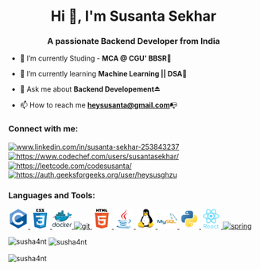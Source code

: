 <h1 align="center">Hi 👋, I'm Susanta Sekhar</h1>
<h3 align="center">A passionate Backend Developer from India</h3>

- 🌱 I’m currently Studing -  **MCA @ CGU' BBSR**🏫

- 💽 I’m currently learning **Machine Learning || DSA**🧰

- 💬 Ask me about **Backend Developement**⏏️

- 📫 How to reach me **heysusanta@gmail.com**📭

<h3 align="left">Connect with me:</h3>
<p align="left">
<a href="https://linkedin.com/in/www.linkedin.com/in/susanta-sekhar-253843237" target="blank"><img align="center" src="https://raw.githubusercontent.com/rahuldkjain/github-profile-readme-generator/master/src/images/icons/Social/linked-in-alt.svg" alt="www.linkedin.com/in/susanta-sekhar-253843237" height="30" width="40" /></a>
<a href="https://www.codechef.com/users/https://www.codechef.com/users/susantasekhar/" target="blank"><img align="center" src="https://cdn.jsdelivr.net/npm/simple-icons@3.1.0/icons/codechef.svg" alt="https://www.codechef.com/users/susantasekhar/" height="30" width="40" /></a>
<a href="https://www.leetcode.com/https://leetcode.com/codesusanta/" target="blank"><img align="center" src="https://raw.githubusercontent.com/rahuldkjain/github-profile-readme-generator/master/src/images/icons/Social/leet-code.svg" alt="https://leetcode.com/codesusanta/" height="30" width="40" /></a>
<a href="https://auth.geeksforgeeks.org/user/https://auth.geeksforgeeks.org/user/heysusghzu" target="blank"><img align="center" src="https://raw.githubusercontent.com/rahuldkjain/github-profile-readme-generator/master/src/images/icons/Social/geeks-for-geeks.svg" alt="https://auth.geeksforgeeks.org/user/heysusghzu" height="30" width="40" /></a>
</p>

<h3 align="left">Languages and Tools:</h3>
<p align="left"> <a href="https://www.cprogramming.com/" target="_blank" rel="noreferrer"> <img src="https://raw.githubusercontent.com/devicons/devicon/master/icons/c/c-original.svg" alt="c" width="40" height="40"/> </a> <a href="https://www.w3schools.com/css/" target="_blank" rel="noreferrer"> <img src="https://raw.githubusercontent.com/devicons/devicon/master/icons/css3/css3-original-wordmark.svg" alt="css3" width="40" height="40"/> </a> <a href="https://www.docker.com/" target="_blank" rel="noreferrer"> <img src="https://raw.githubusercontent.com/devicons/devicon/master/icons/docker/docker-original-wordmark.svg" alt="docker" width="40" height="40"/> </a> <a href="https://git-scm.com/" target="_blank" rel="noreferrer"> <img src="https://www.vectorlogo.zone/logos/git-scm/git-scm-icon.svg" alt="git" width="40" height="40"/> </a> <a href="https://www.w3.org/html/" target="_blank" rel="noreferrer"> <img src="https://raw.githubusercontent.com/devicons/devicon/master/icons/html5/html5-original-wordmark.svg" alt="html5" width="40" height="40"/> </a> <a href="https://www.java.com" target="_blank" rel="noreferrer"> <img src="https://raw.githubusercontent.com/devicons/devicon/master/icons/java/java-original.svg" alt="java" width="40" height="40"/> </a> <a href="https://www.linux.org/" target="_blank" rel="noreferrer"> <img src="https://raw.githubusercontent.com/devicons/devicon/master/icons/linux/linux-original.svg" alt="linux" width="40" height="40"/> </a> <a href="https://www.mysql.com/" target="_blank" rel="noreferrer"> <img src="https://raw.githubusercontent.com/devicons/devicon/master/icons/mysql/mysql-original-wordmark.svg" alt="mysql" width="40" height="40"/> </a> <a href="https://www.python.org" target="_blank" rel="noreferrer"> <img src="https://raw.githubusercontent.com/devicons/devicon/master/icons/python/python-original.svg" alt="python" width="40" height="40"/> </a> <a href="https://reactjs.org/" target="_blank" rel="noreferrer"> <img src="https://raw.githubusercontent.com/devicons/devicon/master/icons/react/react-original-wordmark.svg" alt="react" width="40" height="40"/> </a> <a href="https://spring.io/" target="_blank" rel="noreferrer"> <img src="https://www.vectorlogo.zone/logos/springio/springio-icon.svg" alt="spring" width="40" height="40"/> </a> </p>

<p><img align="left" src="https://github-readme-stats.vercel.app/api/top-langs?username=susha4nt&show_icons=true&locale=en&layout=compact" alt="susha4nt" /></p>

<p>&nbsp;<img align="center" src="https://github-readme-stats.vercel.app/api?username=susha4nt&show_icons=true&locale=en" alt="susha4nt" /></p>

<p><img align="center" src="https://github-readme-streak-stats.herokuapp.com/?user=susha4nt&" alt="susha4nt" /></p>
